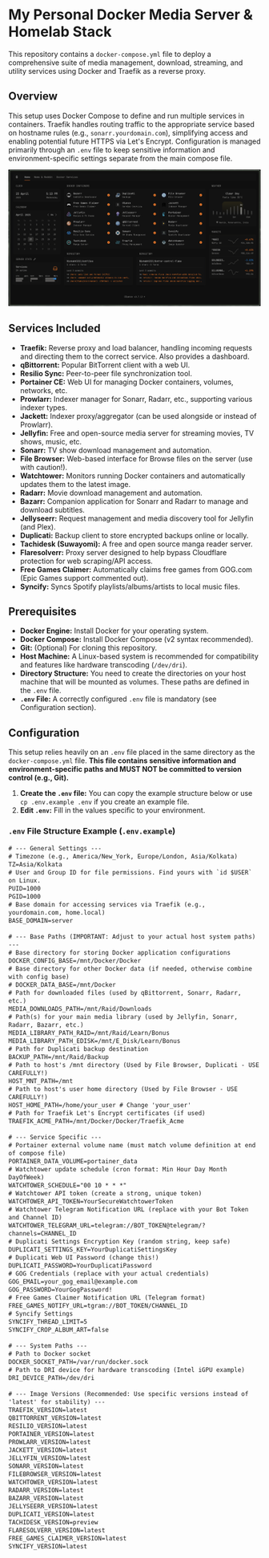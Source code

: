 # My Personal Docker Media Server & Homelab Stack

This repository contains a `docker-compose.yml` file to deploy a comprehensive suite of media management, download, streaming, and utility services using Docker and Traefik as a reverse proxy.

## Overview

This setup uses Docker Compose to define and run multiple services in containers. Traefik handles routing traffic to the appropriate service based on hostname rules (e.g., `sonarr.yourdomain.com`), simplifying access and enabling potential future HTTPS via Let's Encrypt. Configuration is managed primarily through an `.env` file to keep sensitive information and environment-specific settings separate from the main compose file.

![Homelab Dashboard Screenshot](/.github/assessts/screenshot.png)


## Services Included

* **Traefik:** Reverse proxy and load balancer, handling incoming requests and directing them to the correct service. Also provides a dashboard.
* **qBittorrent:** Popular BitTorrent client with a web UI.
* **Resilio Sync:** Peer-to-peer file synchronization tool.
* **Portainer CE:** Web UI for managing Docker containers, volumes, networks, etc.
* **Prowlarr:** Indexer manager for Sonarr, Radarr, etc., supporting various indexer types.
* **Jackett:** Indexer proxy/aggregator (can be used alongside or instead of Prowlarr).
* **Jellyfin:** Free and open-source media server for streaming movies, TV shows, music, etc.
* **Sonarr:** TV show download management and automation.
* **File Browser:** Web-based interface for Browse files on the server (use with caution!).
* **Watchtower:** Monitors running Docker containers and automatically updates them to the latest image.
* **Radarr:** Movie download management and automation.
* **Bazarr:** Companion application for Sonarr and Radarr to manage and download subtitles.
* **Jellyseerr:** Request management and media discovery tool for Jellyfin (and Plex).
* **Duplicati:** Backup client to store encrypted backups online or locally.
* **Tachidesk (Suwayomi):** A free and open source manga reader server.
* **Flaresolverr:** Proxy server designed to help bypass Cloudflare protection for web scraping/API access.
* **Free Games Claimer:** Automatically claims free games from GOG.com (Epic Games support commented out).
* **Syncify:** Syncs Spotify playlists/albums/artists to local music files.

## Prerequisites

* **Docker Engine:** Install Docker for your operating system.
* **Docker Compose:** Install Docker Compose (v2 syntax recommended).
* **Git:** (Optional) For cloning this repository.
* **Host Machine:** A Linux-based system is recommended for compatibility and features like hardware transcoding (`/dev/dri`).
* **Directory Structure:** You need to create the directories on your host machine that will be mounted as volumes. These paths are defined in the `.env` file.
* **`.env` File:** A correctly configured `.env` file is mandatory (see Configuration section).

## Configuration

This setup relies heavily on an `.env` file placed in the same directory as the `docker-compose.yml` file. **This file contains sensitive information and environment-specific paths and MUST NOT be committed to version control (e.g., Git).**

1.  **Create the `.env` file:** You can copy the example structure below or use `cp .env.example .env` if you create an example file.
2.  **Edit `.env`:** Fill in the values specific to your environment.

### `.env` File Structure Example (`.env.example`)

```dotenv
# --- General Settings ---
# Timezone (e.g., America/New_York, Europe/London, Asia/Kolkata)
TZ=Asia/Kolkata
# User and Group ID for file permissions. Find yours with `id $USER` on Linux.
PUID=1000
PGID=1000
# Base domain for accessing services via Traefik (e.g., yourdomain.com, home.local)
BASE_DOMAIN=server

# --- Base Paths (IMPORTANT: Adjust to your actual host system paths) ---
# Base directory for storing Docker application configurations
DOCKER_CONFIG_BASE=/mnt/Docker/Docker
# Base directory for other Docker data (if needed, otherwise combine with config base)
# DOCKER_DATA_BASE=/mnt/Docker
# Path for downloaded files (used by qBittorrent, Sonarr, Radarr, etc.)
MEDIA_DOWNLOADS_PATH=/mnt/Raid/Downloads
# Path(s) for your main media library (used by Jellyfin, Sonarr, Radarr, Bazarr, etc.)
MEDIA_LIBRARY_PATH_RAID=/mnt/Raid/Learn/Bonus
MEDIA_LIBRARY_PATH_EDISK=/mnt/E_Disk/Learn/Bonus
# Path for Duplicati backup destination
BACKUP_PATH=/mnt/Raid/Backup
# Path to host's /mnt directory (Used by File Browser, Duplicati - USE CAREFULLY!)
HOST_MNT_PATH=/mnt
# Path to host's user home directory (Used by File Browser - USE CAREFULLY!)
HOST_HOME_PATH=/home/your_user # Change 'your_user'
# Path for Traefik Let's Encrypt certificates (if used)
TRAEFIK_ACME_PATH=/mnt/Docker/Docker/Traefik_Acme

# --- Service Specific ---
# Portainer external volume name (must match volume definition at end of compose file)
PORTAINER_DATA_VOLUME=portainer_data
# Watchtower update schedule (cron format: Min Hour Day Month DayOfWeek)
WATCHTOWER_SCHEDULE="00 10 * * *"
# Watchtower API token (create a strong, unique token)
WATCHTOWER_API_TOKEN=YourSecureWatchtowerToken
# Watchtower Telegram Notification URL (replace with your Bot Token and Channel ID)
WATCHTOWER_TELEGRAM_URL=telegram://BOT_TOKEN@telegram/?channels=CHANNEL_ID
# Duplicati Settings Encryption Key (random string, keep safe)
DUPLICATI_SETTINGS_KEY=YourDuplicatiSettingsKey
# Duplicati Web UI Password (change this!)
DUPLICATI_PASSWORD=YourDuplicatiPassword
# GOG Credentials (replace with your actual credentials)
GOG_EMAIL=your_gog_email@example.com
GOG_PASSWORD=YourGogPassword!
# Free Games Claimer Notification URL (Telegram format)
FREE_GAMES_NOTIFY_URL=tgram://BOT_TOKEN/CHANNEL_ID
# Syncify Settings
SYNCIFY_THREAD_LIMIT=5
SYNCIFY_CROP_ALBUM_ART=false

# --- System Paths ---
# Path to Docker socket
DOCKER_SOCKET_PATH=/var/run/docker.sock
# Path to DRI device for hardware transcoding (Intel iGPU example)
DRI_DEVICE_PATH=/dev/dri

# --- Image Versions (Recommended: Use specific versions instead of 'latest' for stability) ---
TRAEFIK_VERSION=latest
QBITTORRENT_VERSION=latest
RESILIO_VERSION=latest
PORTAINER_VERSION=latest
PROWLARR_VERSION=latest
JACKETT_VERSION=latest
JELLYFIN_VERSION=latest
SONARR_VERSION=latest
FILEBROWSER_VERSION=latest
WATCHTOWER_VERSION=latest
RADARR_VERSION=latest
BAZARR_VERSION=latest
JELLYSEERR_VERSION=latest
DUPLICATI_VERSION=latest
TACHIDESK_VERSION=preview
FLARESOLVERR_VERSION=latest
FREE_GAMES_CLAIMER_VERSION=latest
SYNCIFY_VERSION=latest